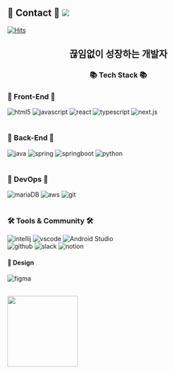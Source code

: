 ## 📧 Contact 📧 <a href="mailto:tkd8973@gmail.com"><img src="https://img.shields.io/badge/Gmail-EA4335?style=flat-square&logo=Gmail&logoColor=white&link=mailto:tkd8973@gmail.com"/></a>
[![Hits](https://hits.seeyoufarm.com/api/count/incr/badge.svg?url=https%3A%2F%2Fgithub.com%2Fqus0in&count_bg=%2379C83D&title_bg=%23555555&icon=&icon_color=%23E7E7E7&title=hits&edge_flat=false)](https://hits.seeyoufarm.com)

<div align=center>
	<h2> 끊임없이 성장하는 개발자</h2>
	<h3>📚 Tech Stack 📚</h3>
</div>

<!-- Body -->
### 🐣 Front-End 🐣
![html5](https://img.shields.io/badge/html5-E34F26.svg?&style=for-the-badge&logo=html5&logoColor=white)
![javascript](https://img.shields.io/badge/javascript-F7DF1E.svg?&style=for-the-badge&logo=javascript&logoColor=white)
![react](https://img.shields.io/badge/react-61DAFB.svg?&style=for-the-badge&logo=react&logoColor=white)
![typescript](https://img.shields.io/badge/typescript-3178C6.svg?&style=for-the-badge&logo=typescript&logoColor=white)
![next.js](https://img.shields.io/badge/next.js-000000.svg?&style=for-the-badge&logo=next.js&logoColor=white)
<br><br>

### 🐣 Back-End 🐣
![java](https://img.shields.io/badge/java-ffffff.svg?&style=for-the-badge&logo=openjdk&logoColor=black)
![spring](https://img.shields.io/badge/spring-6DB33F.svg?&style=for-the-badge&logo=spring&logoColor=white)
![springboot](https://img.shields.io/badge/springboot-6DB33F.svg?&style=for-the-badge&logo=springboot&logoColor=white)
![python](https://img.shields.io/badge/python-3776AB.svg?&style=for-the-badge&logo=python&logoColor=white)
<br><br>

### 🐣 DevOps 🐣
![mariaDB](https://img.shields.io/badge/mariaDB-232F3E.svg?&style=for-the-badge&logo=mariaDB&logoColor=white)
![aws](https://img.shields.io/badge/aws-232F3E.svg?&style=for-the-badge&logo=amazonaws&logoColor=white)
![git](https://img.shields.io/badge/git-F05032.svg?&style=for-the-badge&logo=git&logoColor=white)
<br><br>


### 🛠 Tools & Community 🛠
![intellij](https://img.shields.io/badge/intellij-000000.svg?&style=for-the-badge&logo=intellijidea&logoColor=white)
![vscode](https://img.shields.io/badge/vscode-007ACC.svg?&style=for-the-badge&logo=visualstudiocode&logoColor=white)
![Android Studio](https://img.shields.io/badge/AndroidStudio-3DDC84.svg?&style=for-the-badge&logo=AndroidStudio&logoColor=white)
<br>
![github](https://img.shields.io/badge/github-181717.svg?&style=for-the-badge&logo=github&logoColor=white)
![slack](https://img.shields.io/badge/slack-4A154B.svg?&style=for-the-badge&logo=slack&logoColor=white)
![notion](https://img.shields.io/badge/notion-000000.svg?&style=for-the-badge&logo=notion&logoColor=white)
<br>
#### 🎨 Design
![figma](https://img.shields.io/badge/figma-F24E1E.svg?&style=for-the-badge&logo=figma&logoColor=white)
<br><br>

<img align="center" style="height:160px" src="https://github-readme-stats.vercel.app/api/top-langs/?username=jaiwon880&layout=compact&theme=transparent&hide_border=true" /></a> 